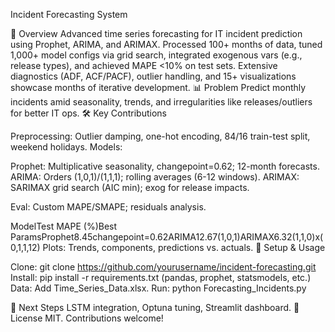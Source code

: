 Incident Forecasting System


🚀 Overview
Advanced time series forecasting for IT incident prediction using Prophet, ARIMA, and ARIMAX. Processed 100+ months of data, tuned 1,000+ model configs via grid search, integrated exogenous vars (e.g., release types), and achieved MAPE <10% on test sets. Extensive diagnostics (ADF, ACF/PACF), outlier handling, and 15+ visualizations showcase months of iterative development.
📊 Problem
Predict monthly incidents amid seasonality, trends, and irregularities like releases/outliers for better IT ops.
🛠️ Key Contributions

Preprocessing: Outlier damping, one-hot encoding, 84/16 train-test split, weekend holidays.
Models:

Prophet: Multiplicative seasonality, changepoint=0.62; 12-month forecasts.
ARIMA: Orders (1,0,1)/(1,1,1); rolling averages (6-12 windows).
ARIMAX: SARIMAX grid search (AIC min); exog for release impacts.

Eval: Custom MAPE/SMAPE; residuals analysis.

ModelTest MAPE (%)Best ParamsProphet8.45changepoint=0.62ARIMA12.67(1,0,1)ARIMAX6.32(1,1,0)x(0,1,1,12)
Plots: Trends, components, predictions vs. actuals.
🔧 Setup & Usage

Clone: git clone https://github.com/yourusername/incident-forecasting.git
Install: pip install -r requirements.txt (pandas, prophet, statsmodels, etc.)
Data: Add Time_Series_Data.xlsx.
Run: python Forecasting_Incidents.py

🔮 Next Steps
LSTM integration, Optuna tuning, Streamlit dashboard.
📄 License
MIT. Contributions welcome!
